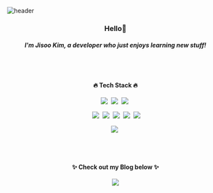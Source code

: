 ![header](https://capsule-render.vercel.app/api?type=waving&color=0099ff&height=200&section=header&text=JisooKim&fontColor=ffffff&fontSize=90)

<h3 align="center"> Hello🙌 </h3>
<h5 align="center"> I'm Jisoo Kim, a developer who just enjoys learning new stuff! </h5>

<br/><br/>

<h4 align="center">🔥 Tech Stack 🔥</h4>

<p align="center">
  <img src="https://img.shields.io/badge/Python-3766AB?style=flat-square&logo=Python&logoColor=white"/></a>&nbsp 
  <img src="https://img.shields.io/badge/Java-c70039?style=flat-square&logo=Java&logoColor=white"/></a>&nbsp 
  <img src="https://img.shields.io/badge/C++-00599C?style=flat-square&logo=C%2B%2B&logoColor=white"/></a>&nbsp 
</p>

<p align="center">
 </a>&nbsp 
  <img src="https://img.shields.io/badge/Spring-6DB33F?style=flat-square&logo=Spring&logoColor=white"/></a>&nbsp
 <img src="https://img.shields.io/badge/Node.js-339933?style=flat-square&logo=Node.js&logoColor=white"/></a>&nbsp 
  <img src="https://img.shields.io/badge/MySQL-4479A1?style=flat-square&logo=MySQL&logoColor=white"/></a>&nbsp
    <img src="https://img.shields.io/badge/MongoDB-47A248?style=flat-square&logo=MongoDB&logoColor=white"/></a>&nbsp
  <img src="https://img.shields.io/badge/-Redis-red?style=flat-square&logo=redis&logoColor=white"/></a>&nbsp 
</p>

<p align="center">
  <img src="https://img.shields.io/badge/aws-232F3E?style=flat-square&logo=amazon-aws&logoColor=white"/></a>&nbsp 
</p>

<br/><br/>
<h4 align="center">✨ Check out my Blog below ✨</h4>
<p align="center">
<a href="https://blog.naver.com/antler07">
    <img 
        src="http://img.shields.io/badge/-Tech%20Blog-655ced?style=for-the-badge&logo=Naver&link=https://blog.naver.com/antler07&color=white"
        style="height : auto; margin-left : 10px; margin-right : 10px;"/>
</a> </p>
<!--
**SooKim1110/SooKim1110** is a ✨ _special_ ✨ repository because its `README.md` (this file) appears on your GitHub profile.

Here are some ideas to get you started:

- 🔭 I’m currently working on ...
- 🌱 I’m currently learning ...
- 👯 I’m looking to collaborate on ...
- 🤔 I’m looking for help with ...
- 💬 Ask me about ...
- 📫 How to reach me: ...
- 😄 Pronouns: ...
- ⚡ Fun fact: ...
-->
